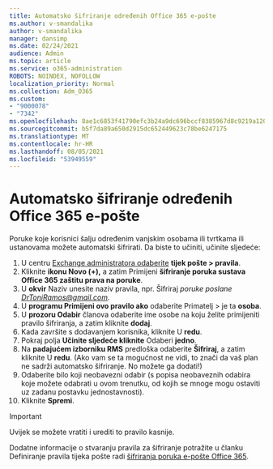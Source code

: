```yaml
---
title: Automatsko šifriranje određenih Office 365 e-pošte
ms.author: v-smandalika
author: v-smandalika
manager: dansimp
ms.date: 02/24/2021
audience: Admin
ms.topic: article
ms.service: o365-administration
ROBOTS: NOINDEX, NOFOLLOW
localization_priority: Normal
ms.collection: Adm_O365
ms.custom:
- "9000078"
- "7342"
ms.openlocfilehash: 8ae1c6853f41790efc3b24a9dc696bccf8385967d8c9219a1200e287e6ce32a1
ms.sourcegitcommit: b5f7da89a650d2915dc652449623c78be6247175
ms.translationtype: MT
ms.contentlocale: hr-HR
ms.lasthandoff: 08/05/2021
ms.locfileid: "53949559"
---
```

# <a name="automatically-encrypt-certain-office-365-email-messages"></a>Automatsko šifriranje određenih Office 365 e-pošte

Poruke koje korisnici šalju određenim vanjskim osobama ili tvrtkama ili ustanovama možete automatski šifrirati. Da biste to učiniti, učinite sljedeće:

1. U centru [Exchange administratora odaberite](https://outlook.office365.com/ecp/) **tijek pošte > pravila**. 
2. Kliknite **ikonu Novo (+),** a zatim Primijeni **šifriranje poruka sustava Office 365 zaštitu prava na poruke**.
3. U **okvir** Naziv unesite naziv pravila, npr. Šifriraj *poruke poslane DrToniRamos@gmail.com*.
4. U **programu Primijeni ovo pravilo ako** odaberite Primatelj > je ta **osoba**. 
5. U **prozoru Odabir** članova odaberite ime osobe na koju želite primijeniti pravilo šifriranja, a zatim kliknite **dodaj**. 
6. Kada završite s dodavanjem korisnika, kliknite U **redu**.
7. Pokraj polja **Učinite sljedeće kliknite** Odaberi **jedno**. 
8. Na **padajućem izborniku RMS** predloška odaberite **Šifriraj**, a zatim kliknite U **redu**. (Ako vam se ta mogućnost ne vidi, to znači da vaš plan ne sadrži automatsko šifriranje. No možete ga dodati!)
9. Odaberite bilo koji neobavezni odabir (s popisa neobaveznih odabira koje možete odabrati u ovom trenutku, od kojih se mnoge mogu ostaviti uz zadanu postavku jednostavnosti).
10. Kliknite **Spremi**.

> [!IMPORTANT]
> Uvijek se možete vratiti i urediti to pravilo kasnije.

Dodatne informacije o stvaranju pravila za šifriranje potražite u članku Definiranje pravila tijeka pošte radi [šifriranja poruka e-pošte Office 365](https://docs.microsoft.com/microsoft-365/compliance/define-mail-flow-rules-to-encrypt-email).

